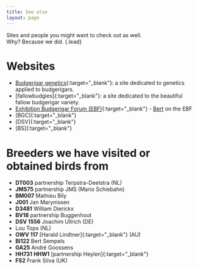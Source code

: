 ```yaml
---
title: See also
layout: page
---
```


Sites and people you might want to check out as well.  
Why? Because we did.
{.lead}

# Websites

* [Budgerigar genetics](http://www.schilduil.org/){:target="_blank"}: a site dedicated to genetics applied to budgerigars.
* [fallowbudgies]{:target="_blank"}: a site dedicated to the beautiful fallow budgerigar variety.
* [Exhibition Budgerigar Forum (EBF)](http://www.exhibitionbudgerigarforum.co.uk/){:target="_blank"} - [Bert](http://www.exhibitionbudgerigarforum.co.uk/index.php?/user/123-bertraeymaekers/) on the EBF
* [BGC]{:target="_blank"}
* [DSV]{:target="_blank"}
* [BS]{:target="_blank"}

# Breeders we have visited or obtained birds from

* **DT003** partnership Terpstra-Deelstra (NL)
* **JMS75** partnership JMS (Mario Schiebahn)
* **BM007** Mathieu Bily
* **J001** Jan Marynissen
* **D3481** William Dierickx
* **BV18** partnership Buggenhout
* **DSV 1556** Joachim Ullrich (DE)
* Lou Tops (NL)
* **OWV 117** [Harald Lindtner]{:target="_blank"} (AU)
* **BI122** Bert Sempels
* **GA25** André Goossens
* **HH731** **HHW1** [partnership Heylen]{:target="_blank"}
* **FS2** Frank Silva (UK)

